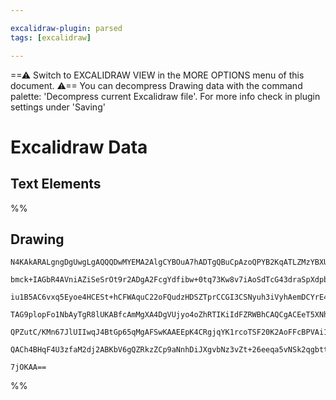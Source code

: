 ```yaml
---

excalidraw-plugin: parsed
tags: [excalidraw]

---
```

==⚠  Switch to EXCALIDRAW VIEW in the MORE OPTIONS menu of this document. ⚠== You can decompress Drawing data with the command palette: 'Decompress current Excalidraw file'. For more info check in plugin settings under 'Saving'


# Excalidraw Data

## Text Elements
%%
## Drawing
```compressed-json
N4KAkARALgngDgUwgLgAQQQDwMYEMA2AlgCYBOuA7hADTgQBuCpAzoQPYB2KqATLZMzYBXUtiRoIACyhQ4zZAHoFAc0JRJQgEYA6bGwC2CgF7N6hbEcK4OCtptbErHALRY8RMpWdx8Q1TdIEfARcZgRmBShcZQUebQBGOIAWGjoghH0EDihmbgBtcDBQMBKIEm4IAE5CADMoACUAdQAFfUIAdniEABkASTYADUaACV6oABFUkshYRArCfWikflLM

bmck+IAGbR4AVniAZiSeSrOt9r2ADgA2FcgYdfibw+0tq73Kw8v7iAoSdTcG43draSpXdpbG5bM5XeIHO6FSCSBCEZTSbiHK6VX7WZTBbhbX7MKCkNgAawQAGE2Pg2KQKqTrMw4LhAtkpqVNLhsOTlGShBxiDS6QyJEyOCy2VkoJzIDVCPh8ABlWAEiSCDxyiAksmUxoAyTcPhInWkikIVUwdXoTXlX4C9EccK5NDxX5sVnYNSPN1bImm/nCOC9Y

iu1B5AC6vxq5Eyoe4HCESt+hCFWAquC22oFQudzHDSZTprCCGI3CSNyuh3iVyhAemDCYrE4mMOv0YLHYHAAcpwxNw9jweHXNnXU8xxukoGXuKShAhfpphEKAKLBTLZQvJ/C/IRwYi4Gflt2XC77WuVKHu01EDjkxM73503mztA1AhhYlRKBCcMQRAhTTZRtQVYIEwkTobhqLYED2dpsHBdpNGIBBjivBBsFgs5iCwmt0K2TQEBqPYP21Zh3HECMk

TAG9plopFo1NbAyTgR8lUKABfcAmMgXA4DgVUjyo4oZhRTIKiIdFZRWBhCAQCgACEeT5XNhVpekKgAYhqXS9M5CBsBEdkoDGDJVT1akNLFdAtK6ezlkKQzjJlMz9GU3kg0FdTRUZchJVZEyDKM0gTLcgAxRUVTVKidVpe0nJCsKZ30CyLQNYhATQE1SiS1yUrSykrRtOKtVkvLsjc+phCdF1uDoyAKtMlKAHkvR9er/XKlzKpS8LOCgcLcDafBfV

QPZutC/KMn67JlUIIwqJ4BtGp65qMgAFSwKAAEEpK4CRgjqYK1rcoTSF20K2AoFFcBPVAi13RLTpS1chR2q6bpCe6IDZMkqEm5KMg+/6NvgWK1IMiiySVAZB3iUF2hOWsfic6HaXwABNTFsW0TYkihfZZKMNgDG4UTIHoAgF3qrjAem/Rqu8/N/0h2T+RIebFuNFaIA54hVQQNi0Ampz+YAWTYVC3twTRgnuj98C/MXSBIEVNLQCmIEU2kftIZRu

QACh4BHqF4U3zfaM2dj2ABKbV6gQZRkzZCp9aNnhDiJXgvbNz3vZt+26eeqa5vNSk2qgbtt2LUpY2GhBHfTVWOBAzXTSyWX5bnUgF1+bAiGF1B50XU0OATnO89NYQoDvKiS+D0o7AAK0wnJlXLuBJel8u5bfVBFeV0oeSjxgNtJ/BydNWZYrCYJsCj1t87/KADDBuY0Ee582FfBXP1LxtYwMZV0gX7tuEHg/SnwUJdrPseJ/Y/AuPATj+AgMDwnJ

7jOKAA==
```
%%